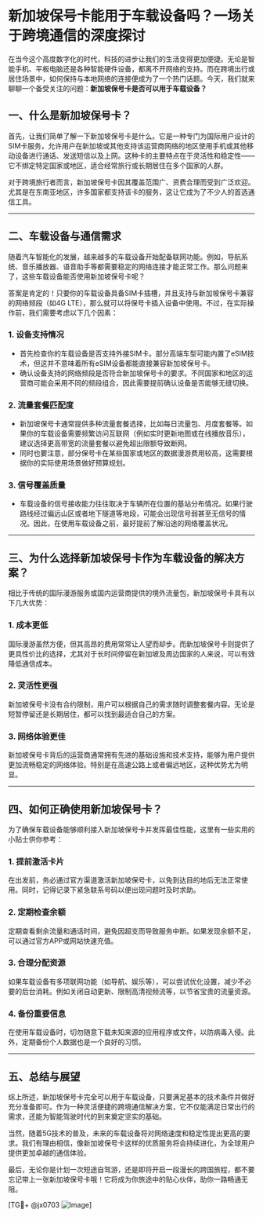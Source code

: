 # 新加坡保号卡能用于车载设备吗？一场关于跨境通信的深度探讨

在当今这个高度数字化的时代，科技的进步让我们的生活变得更加便捷。无论是智能手机、平板电脑还是各种智能硬件设备，都离不开网络的支持。而在跨境出行或居住场景中，如何保持与本地网络的连接便成为了一个热门话题。今天，我们就来聊聊一个备受关注的问题：**新加坡保号卡是否可以用于车载设备？**

## 一、什么是新加坡保号卡？

首先，让我们简单了解一下新加坡保号卡是什么。它是一种专门为国际用户设计的SIM卡服务，允许用户在新加坡或其他支持该运营商网络的地区使用手机或其他移动设备进行通话、发送短信以及上网。这种卡的主要特点在于灵活性和稳定性——它不绑定特定国家或地区，适合经常旅行或长期居住在多个国家的人群。

对于跨境旅行者而言，新加坡保号卡因其覆盖范围广、资费合理而受到广泛欢迎。尤其是在东南亚地区，许多国家都支持该卡的服务，这让它成为了不少人的首选通信工具。

---

## 二、车载设备与通信需求

随着汽车智能化的发展，越来越多的车载设备开始配备联网功能。例如，导航系统、音乐播放器、语音助手等都需要稳定的网络连接才能正常工作。那么问题来了，这些车载设备能否使用新加坡保号卡呢？

答案是肯定的！只要你的车载设备具备SIM卡插槽，并且支持与新加坡保号卡兼容的网络频段（如4G LTE），那么就可以将保号卡插入设备中使用。不过，在实际操作前，我们需要考虑以下几个因素：

### 1. **设备支持情况**
   - 首先检查你的车载设备是否支持外接SIM卡。部分高端车型可能内置了eSIM技术，但这并不意味着所有eSIM设备都能直接兼容新加坡保号卡。
   - 确认设备支持的网络频段是否符合新加坡保号卡的要求。不同国家和地区的运营商可能会采用不同的频段组合，因此需要提前确认设备是否能够无缝切换。

### 2. **流量套餐匹配度**
   - 新加坡保号卡通常提供多种流量套餐选择，比如每日流量包、月度套餐等。如果你的车载设备需要频繁访问互联网（例如实时更新地图或在线播放音乐），建议选择更高带宽的流量套餐以避免超出限额导致断网。
   - 同时也要注意，部分保号卡在某些国家或地区的数据漫游费用较高，这需要根据你的实际使用场景做好预算规划。

### 3. **信号覆盖质量**
   - 车载设备的信号接收能力往往取决于车辆所在位置的基站分布情况。如果行驶路线经过偏远山区或者地下隧道等地段，可能会出现信号弱甚至无信号的情况。因此，在使用车载设备之前，最好提前了解沿途的网络覆盖状况。

---

## 三、为什么选择新加坡保号卡作为车载设备的解决方案？

相比于传统的国际漫游服务或国内运营商提供的境外流量包，新加坡保号卡具有以下几大优势：

### 1. **成本更低**
   国际漫游虽然方便，但其高昂的费用常常让人望而却步。而新加坡保号卡则提供了更具性价比的选择，尤其对于长时间停留在新加坡及周边国家的人来说，可以有效降低通信成本。

### 2. **灵活性更强**
   新加坡保号卡没有合约限制，用户可以根据自己的需求随时调整套餐内容。无论是短暂停留还是长期居住，都可以找到最适合自己的方案。

### 3. **网络体验更佳**
   新加坡保号卡背后的运营商通常拥有先进的基础设施和技术支持，能够为用户提供更加流畅稳定的网络体验。特别是在高速公路上或者偏远地区，这种优势尤为明显。

---

## 四、如何正确使用新加坡保号卡？

为了确保车载设备能够顺利接入新加坡保号卡并发挥最佳性能，这里有一些实用的小贴士供你参考：

### 1. **提前激活卡片**
   在出发前，务必通过官方渠道激活新加坡保号卡，以免到达目的地后无法正常使用。同时，记得记录下紧急联系号码以便出现问题时及时求助。

### 2. **定期检查余额**
   定期查看剩余流量和通话时间，避免因超支而导致服务中断。如果发现余额不足，可以通过官方APP或网站快速充值。

### 3. **合理分配资源**
   如果车载设备有多项联网功能（如导航、娱乐等），可以尝试优化设置，减少不必要的后台消耗。例如关闭自动更新、限制高清视频流等，以节省宝贵的流量资源。

### 4. **备份重要信息**
   在使用车载设备时，切勿随意下载未知来源的应用程序或文件，以防病毒入侵。此外，定期备份个人数据也是一个良好的习惯。

---

## 五、总结与展望

综上所述，新加坡保号卡完全可以用于车载设备，只要满足基本的技术条件并做好充分准备即可。作为一种灵活便捷的跨境通信解决方案，它不仅能满足日常出行的需求，还能为智能驾驶时代的到来奠定坚实的基础。

当然，随着5G技术的普及，未来的车载设备将对网络速度和稳定性提出更高的要求。我们有理由相信，像新加坡保号卡这样的优质服务将会持续进化，为全球用户提供更加卓越的通信体验。

最后，无论你是计划一次短途自驾游，还是即将开启一段漫长的跨国旅程，都不要忘记带上一张新加坡保号卡哦！它将成为你旅途中的贴心伙伴，助你一路畅通无阻。

[TG💪+ @jx0703 ![Image](https://github.com/user-attachments/assets/dbca1d08-cadb-493c-b0ec-ad6f7a83f270)]